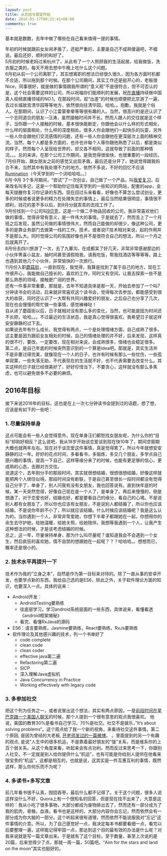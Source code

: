 ```yaml
---  
layout: post
title: 从总结与展望开始  
date: 2016-01-17T09:21:41+08:00  
comments: true  
---  
```


基本就是数数，去年中做了哪些在自己看来值得一提的事情。  

年初的时候就跟前女友闹矛盾了，还挺严重的，主要是自己不成熟傻逼吧，不细说。最后还好，顺利的和好了。  
5月初的时候老妈过来杭州了，从此有了一个人照顾我的生活起居，给我做饭，洗衣服之类的，每天不用去想中午晚上吃什么这个问题。  
6月初从前一个公司离职了，其实想离职的想法已经很久很久，因为各方面时机都不合适，所以拖到那个时候。在那个公司期间，其实工作还是挺开心的，老板很Nice，同事很好，就是做的事情跟我所谓的“意义观”不是很符合，但不可否认的是，这个社会需要这样的公司，所以祝福你们能顺利的发展，祝[在直播](http://a.app.qq.com/o/simple.jsp?pkgname=com.zbd)持续做中国真人视频直播领域的NO.1。在那段时间，趁“出差”的时候也顺便把北京游了一遍，去过长城故宫清华园等等地方，依然很向往清华园，哈哈。。抱歉，我就是个俗人。在那期间，认识了小江雷蒙晕晕等等很有趣的人。当然，很高兴的是还认识了一个志同道合的朋友--汪涛，虽然接触时间并不长。然而人跟人的交往就是这个样子，当你跟一个人接触的时候，基本很快能断定，你跟他会以什么样的形式相处，什么样的层面相处，什么样的深度相处。很多人你会跟他们一起快乐的玩耍，另外一些人你会跟他们交流感情的问题，还有一些人你会跟他在更深层次上面的精神交流。当然，每个人都是多方面的，也许也许每个人等你跟他熟悉了以后，都是类似的样子。然而每个人呈现给世界的，却又各不相同，这就导致了前面的那种情况。。。总的来讲，在那个公司工作期间，是我觉得很愉快，也很重要的一段经历。  
7月份开始，跟女朋友之前的感觉又出现矛盾，最后还是分开了。她说觉得跟我妈合不来，当然其中有我处理不力的地方。依然不多说，不好的回忆不应该[Rumination](http://open.163.com/movie/2015/10/G/O/MB5HOOGO0_MB5HPT9GO.html)（今天学到的一个词哈哈哈。。）  
6月-9月 3个多月期间，“尝试”了一次创业，自己做了一个产品，叫[我爱复习](http://woaifuxi.com/)，后来改名叫多记，这是一个帮助你记住每天学到的一些知识的网站，配套的app，会每天提醒你复习你记录的东西。现在回过头来看看，好像也不算怎么尝试创业，更多的时候或者说更多的精力在处理失恋的事情上，最后当然结果很明显，事情很不顺利，钱花的差不多以后，到9月分就乖乖的去找工作了。  
9月份找到一个公司叫[9贝壳](http://9beike.com/)，这是一个做二手物品回收的公司，我非常喜欢他们做的事情，觉得非常有意义，是一件伟大的事情。于是就去了，然而去上了一个月班之后发现，虽然公司做的事情很伟大，然而自己能做的却很少，像这种公司，更多的是靠业务部门去做第一线的工作。技术，或者说IT技术相对来说，起的作用并不是那么大。同时觉得公司的氛围好像也并不是很符合自己的想法，所以一个月之后就离开了。  
8月份去四川旅游了一次，去了九寨沟，在成都呆了好几天，非常非常感谢那边的小伙伴菁喜小盆友，抽时间甚至请假陪我，请我吃饭，帮我找酒店等等等等。路上也遇到其他几个小伙伴，非常愉快的一次旅行。  
11月份入职[蘑菇街](http://www.mogujie.com/)，一直到现在，我觉得，我算是找到了属于自己的地方，现在工作很开心，我能做自己擅长的，喜欢的工作，同时又有空间，让我去探索一些不是那么熟悉的领域，接触更广阔的世界。  
还有一件事非常重要，那就是，去年不知道具体是那一天，开始去参加了一个叫7分钟读书会的活动，后来就非常喜欢这个读书会，觉得每次去参加，都能感受到很大的收获，同时还认识了一大帮有共同兴趣爱好的朋友，之后自己也分享了几次，现在也会慢慢的帮忙做一些事情，感觉棒棒哒！  
自从进了蘑菇街以后，日子就相对没有那么多的变化，当然，也可能是因为时间还不长把，哈哈。。。不过最近的生活状态，我是真心觉得很喜欢。我希望日子就这样安安静静的过下去。  
如果说去年有什么成长，我觉得有两点，一个是处理情绪方面，自己成熟了很多。这主要是因为跟前女友相处的时候，自己的情绪处理的并不好，后来发现，这样真的很不行，要改，一定要改，现在相对来说，会成熟很多，情绪也会稳定很多。  
第二点，是自己年底的时候突然意识到的一个算是idea吧。那就是，其实生活并不是非要过得完美，就像现在一个人的日子，也许有时候有那么一些忧伤，一些孤单寂寞，一些失落无助，不代表现在的生活就不好，也不代表需要去改变什么。其实这样的日子就已经很美好了，好好珍惜当下，不要贪心，这样就没有那么多焦虑，也可以避免很多不必要的麻烦。  

## 2016年目标  
接下来说2016年的目标，这也是在上一次七分钟读书会提到过的话题，想了想，应该是有如下的一些吧：  
### 1. 尽量保持单身  
这点可能会有一些人会觉得意外，现在单身汪们都愁找女朋友呢，为什么你的“目标”却刚好相反？这么说吧，我从18岁开始谈恋爱谈到现在快10年了，期间空窗期大概也就两年左右。现在对于谈恋爱这件事情，真是觉得累了。所以今年就想安安静静的过一年。好好的花点时间，多看看书，多锻炼，多交几个朋友，多学点自己感兴趣的事情，提高一下自己，这样等缘分来了的时候，也能有更足够的信心，更成熟的心态，去跟对方交往。  
说道这个，去年刚分手的那段时间，其实就很想结婚，很想很想结婚，好像这样就能把两个人绑住似得。那段时间没有断联，于是自己甚至很长一段时间都没有觉得自己分手了，单身了，别人问我有没有女朋友，我也回答说有。直到快年底的时候，某一天突然觉得，好像自己现在是一个人了，是单身了。再后来慢慢的，倒是想通了，对于恋爱也好，结婚也好，都是要看自己的缘分，看自己的心境。不是说别人都有女朋友了，所以你也应该有女朋友，不是说别人都结婚了，所以你也应该结婚，不是说你年龄不小了，所以就应该结婚。什么时候应该结婚呢？我是这么认为的，当你遇到一个人，非常非常爱她，你想下半辈子都跟她在一起，你想用你的余生去守护她，给她温暖，给她关照，给她陪伴。我想等我遇到一个人，让我产生这种想法的时候，才是该考虑结婚的时候。  
总之，这一年，尽量保持单身，那为什么叫尽量呢？谁知道我会不会遇到一个女生，然后疯狂的喜欢她，情不自禁的想跟她在一起呢？？？哈哈哈。。想想而已，概率还是很小的。  
### 2. 技术水平再提升一下  
技术作为我的“立身之本”，自然是作为第一目标来对待的。除了一直从事的安卓开发，也要学点新的东西，我给自己选的是ES6，除此之外，关于软件理论方面的知识，也要深入一点。具体的说来：  

- Android开发：  
    - AndroidTesting要熟练  
    - 往底层学习，学习android系统层面的一些东西，具体说来，看懂看透《android框架揭秘》  
    - 看完、看懂RxJava的源码  
- ES6：语言要熟练，Jasmine要熟练，React要熟练，RxJs要熟练  
- 软件理论及其他感兴趣的技术，列一个书单好了  
    - code complete  
    - clean code  
    - clean coder  
    - effective java第二遍  
    - Refactoring第二遍  
    - SICP  
    - 深入理解Java虚拟机  
    - Java Concurrency in Practice  
    - Working effectively with legacy code  

### 3. 多参加社交  
把这个列为任务之一，或者说冒出这个想法，其实有两点原因，一是[前段时间在星巴克跟一个美国人聊天](http://chriszou.com/2015/12/27/something-i-learned-talking-to-an-american.html)的时候，那个人提到一个很有意思的观点我很喜欢。 他说，美国的教育30%是看书自己学习，70%是社交。社交不是娱乐，”It’s about solving problems“。这个观点给了我一个新的视角，来看待社交这件事情。第二个原因, 是因为曾经的大老板, [开老师发过的一篇微博](http://weibo.com/1197161814/Db4A8rZkO?type=comment#_rnd1451778288723)。 。里面提到的另一个有趣的观点, 是说”人生中的很多机运，不是靠着最好朋友的”强”关系，而是维系你的上百个弱关系。从这个角度来看，听起来会有点功利。然而反过来思考一下，你跟别人社交，不一定就是别人给你提供什么“机运”，也有可能是你给别人提供在他看来很宝贵的“机运”，这都是相互的，也就是说，这其实是一件互惠互利的事情，既然这样，那么你何乐而不为呢？  

### 4. 多读书+多写文章  
前几年看书很不认真，囫囵吞枣，最后什么都不记得了。关于这个问题，很多人说这样没什么不好，Quora上有一个很知名的回答，但是现在找不出来了，大意是这样的：我从小吃了很多事物，大部分都成为废物排出去了，然而还有一部分成为了我的肌肉，骨骼，血液。看书也是这样的，大部分内容你会忘记，然而依然会有一部分成为你大脑的一部分。这个听起来很有道理，然而依然不能说服我对“忘记”这件事情的介意。所以，为了自己感觉好一点，我决定每本书都要看细一点，看完以后要整理一遍，这样能记得牢固一点，那达到这个目的最有效的办法是什么呢？对我来说就是写一篇文章出来。于是就有了这个目标，至于数量，甚至上次说的是20篇，后来觉得少了点，那就一周一篇，50篇吧。“Aim for the stars and land on the moon”其实也挺好的。  
